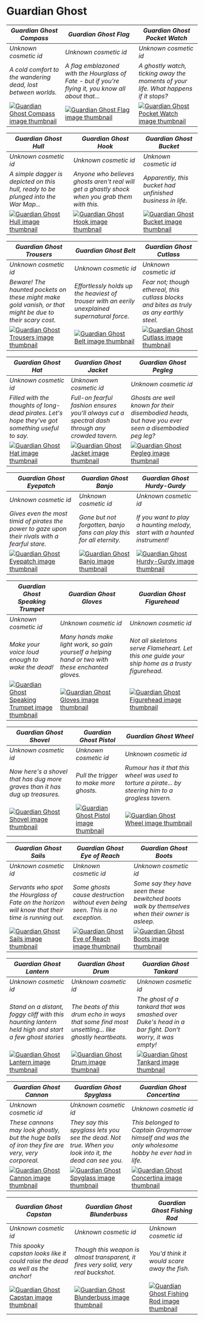 # Guardian Ghost

| *Guardian Ghost Compass* | *Guardian Ghost Flag* | *Guardian Ghost Pocket Watch* |
| ------------------------ | --------------------- | ----------------------------- |
| *Unknown cosmetic id* | *Unknown cosmetic id* | *Unknown cosmetic id* |
| *A cold comfort to the wandering dead, lost between worlds.* | *A flag emblazoned with the Hourglass of Fate - but if you're flying it, you know all about that...* | *A ghostly watch, ticking away the moments of your life. What happens if it stops?* |
| [![*Guardian Ghost Compass* image thumbnail](https://cdn.merciasquill.com/images/67035fed8ad30bf0035179c4)](https://seaofthieves.wiki.gg/wiki/Guardian_Ghost_Compass) | [![*Guardian Ghost Flag* image thumbnail](https://cdn.merciasquill.com/images/67035fed8ad30bf0035179c4)](https://seaofthieves.wiki.gg/wiki/Guardian_Ghost_Flag) | [![*Guardian Ghost Pocket Watch* image thumbnail](https://cdn.merciasquill.com/images/67035fed8ad30bf0035179c4)](https://seaofthieves.wiki.gg/wiki/Guardian_Ghost_Pocket_Watch) |

| *Guardian Ghost Hull* | *Guardian Ghost Hook* | *Guardian Ghost Bucket* |
| --------------------- | --------------------- | ----------------------- |
| *Unknown cosmetic id* | *Unknown cosmetic id* | *Unknown cosmetic id* |
| *A simple dagger is depicted on this hull, ready to be plunged into the War Map...* | *Anyone who believes ghosts aren't real will get a ghastly shock when you grab them with this.* | *Apparently, this bucket had unfinished business in life.* |
| [![*Guardian Ghost Hull* image thumbnail](https://cdn.merciasquill.com/images/67035fed8ad30bf0035179c4)](https://seaofthieves.wiki.gg/wiki/Guardian_Ghost_Hull) | [![*Guardian Ghost Hook* image thumbnail](https://cdn.merciasquill.com/images/67035fed8ad30bf0035179c4)](https://seaofthieves.wiki.gg/wiki/Guardian_Ghost_Hook) | [![*Guardian Ghost Bucket* image thumbnail](https://cdn.merciasquill.com/images/67035fed8ad30bf0035179c4)](https://seaofthieves.wiki.gg/wiki/Guardian_Ghost_Bucket) |

| *Guardian Ghost Trousers* | *Guardian Ghost Belt* | *Guardian Ghost Cutlass* |
| ------------------------- | --------------------- | ------------------------ |
| *Unknown cosmetic id* | *Unknown cosmetic id* | *Unknown cosmetic id* |
| *Beware! The haunted pockets on these might make gold vanish, or that might be due to their scary cost.* | *Effortlessly holds up the heaviest of trouser with an eerily unexplained supernatural force.* | *Fear not; though ethereal, this cutlass blocks and bites as truly as any earthly steel.* |
| [![*Guardian Ghost Trousers* image thumbnail](https://cdn.merciasquill.com/images/67035fed8ad30bf0035179c4)](https://seaofthieves.wiki.gg/wiki/Guardian_Ghost_Trousers) | [![*Guardian Ghost Belt* image thumbnail](https://cdn.merciasquill.com/images/67035fed8ad30bf0035179c4)](https://seaofthieves.wiki.gg/wiki/Guardian_Ghost_Belt) | [![*Guardian Ghost Cutlass* image thumbnail](https://cdn.merciasquill.com/images/67035fed8ad30bf0035179c4)](https://seaofthieves.wiki.gg/wiki/Guardian_Ghost_Cutlass) |

| *Guardian Ghost Hat* | *Guardian Ghost Jacket* | *Guardian Ghost Pegleg* |
| -------------------- | ----------------------- | ----------------------- |
| *Unknown cosmetic id* | *Unknown cosmetic id* | *Unknown cosmetic id* |
| *Filled with the thoughts of long-dead pirates. Let's hope they've got something useful to say.* | *Full-on fearful fashion ensures you'll always cut a spectral dash through any crowded tavern.* | *Ghosts are well known for their disembodied heads, but have you ever seen a disembodied peg leg?* |
| [![*Guardian Ghost Hat* image thumbnail](https://cdn.merciasquill.com/images/67035fed8ad30bf0035179c4)](https://seaofthieves.wiki.gg/wiki/Guardian_Ghost_Hat) | [![*Guardian Ghost Jacket* image thumbnail](https://cdn.merciasquill.com/images/67035fed8ad30bf0035179c4)](https://seaofthieves.wiki.gg/wiki/Guardian_Ghost_Jacket) | [![*Guardian Ghost Pegleg* image thumbnail](https://cdn.merciasquill.com/images/67035fed8ad30bf0035179c4)](https://seaofthieves.wiki.gg/wiki/Guardian_Ghost_Pegleg) |

| *Guardian Ghost Eyepatch* | *Guardian Ghost Banjo* | *Guardian Ghost Hurdy-Gurdy* |
| ------------------------- | ---------------------- | ---------------------------- |
| *Unknown cosmetic id* | *Unknown cosmetic id* | *Unknown cosmetic id* |
| *Gives even the most timid of pirates the power to gaze upon their rivals with a fearful stare.* | *Gone but not forgotten, banjo fans can play this for all eternity.* | *If you want to play a haunting melody, start with a haunted instrument!* |
| [![*Guardian Ghost Eyepatch* image thumbnail](https://cdn.merciasquill.com/images/67035fed8ad30bf0035179c4)](https://seaofthieves.wiki.gg/wiki/Guardian_Ghost_Eyepatch) | [![*Guardian Ghost Banjo* image thumbnail](https://cdn.merciasquill.com/images/67035fed8ad30bf0035179c4)](https://seaofthieves.wiki.gg/wiki/Guardian_Ghost_Banjo) | [![*Guardian Ghost Hurdy-Gurdy* image thumbnail](https://cdn.merciasquill.com/images/67035fed8ad30bf0035179c4)](https://seaofthieves.wiki.gg/wiki/Guardian_Ghost_Hurdy-Gurdy) |

| *Guardian Ghost Speaking Trumpet* | *Guardian Ghost Gloves* | *Guardian Ghost Figurehead* |
| --------------------------------- | ----------------------- | --------------------------- |
| *Unknown cosmetic id* | *Unknown cosmetic id* | *Unknown cosmetic id* |
| *Make your voice loud enough to wake the dead!* | *Many hands make light work, so gain yourself a helping hand or two with these enchanted gloves.* | *Not all skeletons serve Flameheart. Let this one guide your ship home as a trusty figurehead.* |
| [![*Guardian Ghost Speaking Trumpet* image thumbnail](https://cdn.merciasquill.com/images/67035fed8ad30bf0035179c4)](https://seaofthieves.wiki.gg/wiki/Guardian_Ghost_Speaking_Trumpet) | [![*Guardian Ghost Gloves* image thumbnail](https://cdn.merciasquill.com/images/67035fed8ad30bf0035179c4)](https://seaofthieves.wiki.gg/wiki/Guardian_Ghost_Gloves) | [![*Guardian Ghost Figurehead* image thumbnail](https://cdn.merciasquill.com/images/67035fed8ad30bf0035179c4)](https://seaofthieves.wiki.gg/wiki/Guardian_Ghost_Figurehead) |

| *Guardian Ghost Shovel* | *Guardian Ghost Pistol* | *Guardian Ghost Wheel* |
| ----------------------- | ----------------------- | ---------------------- |
| *Unknown cosmetic id* | *Unknown cosmetic id* | *Unknown cosmetic id* |
| *Now here's a shovel that has dug more graves than it has dug up treasures.* | *Pull the trigger to make more ghosts.* | *Rumour has it that this wheel was used to torture a pirate... by steering him to a grogless tavern.* |
| [![*Guardian Ghost Shovel* image thumbnail](https://cdn.merciasquill.com/images/67035fed8ad30bf0035179c4)](https://seaofthieves.wiki.gg/wiki/Guardian_Ghost_Shovel) | [![*Guardian Ghost Pistol* image thumbnail](https://cdn.merciasquill.com/images/67035fed8ad30bf0035179c4)](https://seaofthieves.wiki.gg/wiki/Guardian_Ghost_Pistol) | [![*Guardian Ghost Wheel* image thumbnail](https://cdn.merciasquill.com/images/67035fed8ad30bf0035179c4)](https://seaofthieves.wiki.gg/wiki/Guardian_Ghost_Wheel) |

| *Guardian Ghost Sails* | *Guardian Ghost Eye of Reach* | *Guardian Ghost Boots* |
| ---------------------- | ----------------------------- | ---------------------- |
| *Unknown cosmetic id* | *Unknown cosmetic id* | *Unknown cosmetic id* |
| *Servants who spot the Hourglass of Fate on the horizon will know that their time is running out.* | *Some ghosts cause destruction without even being seen. This is no exception.* | *Some say they have seen these bewitched boots walk by themselves when their owner is asleep.* |
| [![*Guardian Ghost Sails* image thumbnail](https://cdn.merciasquill.com/images/67035fed8ad30bf0035179c4)](https://seaofthieves.wiki.gg/wiki/Guardian_Ghost_Sails) | [![*Guardian Ghost Eye of Reach* image thumbnail](https://cdn.merciasquill.com/images/67035fed8ad30bf0035179c4)](https://seaofthieves.wiki.gg/wiki/Guardian_Ghost_Eye_of_Reach) | [![*Guardian Ghost Boots* image thumbnail](https://cdn.merciasquill.com/images/67035fed8ad30bf0035179c4)](https://seaofthieves.wiki.gg/wiki/Guardian_Ghost_Boots) |

| *Guardian Ghost Lantern* | *Guardian Ghost Drum* | *Guardian Ghost Tankard* |
| ------------------------ | --------------------- | ------------------------ |
| *Unknown cosmetic id* | *Unknown cosmetic id* | *Unknown cosmetic id* |
| *Stand on a distant, foggy cliff with this haunting lantern held high and start a few ghost stories* | *The beats of this drum echo in ways that some find most unsettling... like ghostly heartbeats.* | *The ghost of a tankard that was smashed over Duke's head in a bar fight. Don't worry, it was empty!* |
| [![*Guardian Ghost Lantern* image thumbnail](https://cdn.merciasquill.com/images/67035fed8ad30bf0035179c4)](https://seaofthieves.wiki.gg/wiki/Guardian_Ghost_Lantern) | [![*Guardian Ghost Drum* image thumbnail](https://cdn.merciasquill.com/images/67035fed8ad30bf0035179c4)](https://seaofthieves.wiki.gg/wiki/Guardian_Ghost_Drum) | [![*Guardian Ghost Tankard* image thumbnail](https://cdn.merciasquill.com/images/67035fed8ad30bf0035179c4)](https://seaofthieves.wiki.gg/wiki/Guardian_Ghost_Tankard) |

| *Guardian Ghost Cannon* | *Guardian Ghost Spyglass* | *Guardian Ghost Concertina* |
| ----------------------- | ------------------------- | --------------------------- |
| *Unknown cosmetic id* | *Unknown cosmetic id* | *Unknown cosmetic id* |
| *These cannons may look ghostly, but the huge balls of iron they fire are very, very corporeal.* | *They say this spyglass lets you see the dead. Not true. When you look into it, the dead can see you.* | *This belonged to Captain Graymarrow himself and was the only wholesome hobby he ever had in life.* |
| [![*Guardian Ghost Cannon* image thumbnail](https://cdn.merciasquill.com/images/67035fed8ad30bf0035179c4)](https://seaofthieves.wiki.gg/wiki/Guardian_Ghost_Cannon) | [![*Guardian Ghost Spyglass* image thumbnail](https://cdn.merciasquill.com/images/67035fed8ad30bf0035179c4)](https://seaofthieves.wiki.gg/wiki/Guardian_Ghost_Spyglass) | [![*Guardian Ghost Concertina* image thumbnail](https://cdn.merciasquill.com/images/67035fed8ad30bf0035179c4)](https://seaofthieves.wiki.gg/wiki/Guardian_Ghost_Concertina) |

| *Guardian Ghost Capstan* | *Guardian Ghost Blunderbuss* | *Guardian Ghost Fishing Rod* |
| ------------------------ | ---------------------------- | ---------------------------- |
| *Unknown cosmetic id* | *Unknown cosmetic id* | *Unknown cosmetic id* |
| *This spooky capstan looks like it could raise the dead as well as the anchor!* | *Though this weapon is almost transparent, it fires very solid, very real buckshot.* | *You'd think it would scare away the fish.* |
| [![*Guardian Ghost Capstan* image thumbnail](https://cdn.merciasquill.com/images/67035fed8ad30bf0035179c4)](https://seaofthieves.wiki.gg/wiki/Guardian_Ghost_Capstan) | [![*Guardian Ghost Blunderbuss* image thumbnail](https://cdn.merciasquill.com/images/67035fed8ad30bf0035179c4)](https://seaofthieves.wiki.gg/wiki/Guardian_Ghost_Blunderbuss) | [![*Guardian Ghost Fishing Rod* image thumbnail](https://cdn.merciasquill.com/images/67035fed8ad30bf0035179c4)](https://seaofthieves.wiki.gg/wiki/Guardian_Ghost_Fishing_Rod) |

